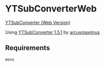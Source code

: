 # YTSubConverterWeb

[YTSubConverter (Web Version)](https://yt-sub-converter.edisonlee55.com/) 

Using [YTSubConverter 1.5.1](https://github.com/arcusmaximus/YTSubConverter/releases/tag/1.5.1) by [arcusmaximus](https://github.com/arcusmaximus)
## Requirements

```
mono
```
